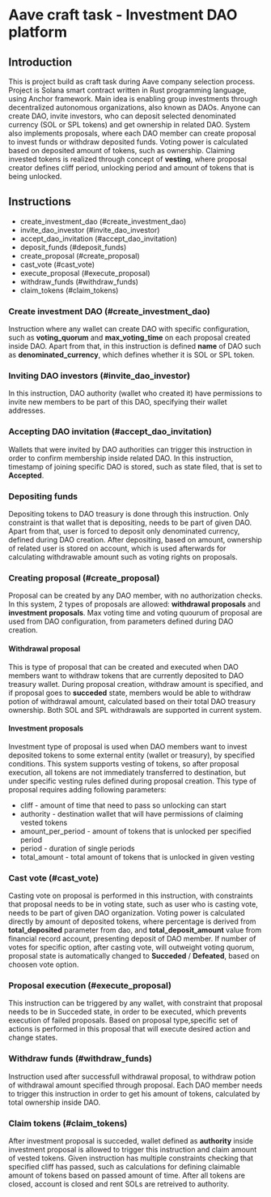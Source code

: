 # Aave craft task - Investment DAO platform

## Introduction

This is project build as craft task during Aave company selection process. Project is Solana smart contract written in Rust programming language,
using Anchor framework. Main idea is enabling group investments through decentralized autonomous organizations, also known as DAOs.
Anyone can create DAO, invite investors, who can deposit selected denominated currency (SOL or SPL tokens) and get ownership in related DAO.
System also implements proposals, where each DAO member can create proposal to invest funds or withdraw deposited funds. Voting power is
calculated based on deposited amount of tokens, such as ownership. Claiming invested tokens is realized through concept of **vesting**,
where proposal creator defines cliff period, unlocking period and amount of tokens that is being unlocked.

## Instructions

- create_investment_dao (#create_investment_dao)
- invite_dao_investor (#invite_dao_investor)
- accept_dao_invitation (#accept_dao_invitation)
- deposit_funds (#deposit_funds)
- create_proposal (#create_proposal)
- cast_vote (#cast_vote)
- execute_proposal (#execute_proposal)
- withdraw_funds (#withdraw_funds)
- claim_tokens (#claim_tokens)

### Create investment DAO (#create_investment_dao)

Instruction where any wallet can create DAO with specific configuration, such as **voting_quorum** and **max_voting_time** on each proposal
created inside DAO. Apart from that, in this instruction is defined **name** of DAO such as **denominated_currency**, which defines whether it
is SOL or SPL token.

### Inviting DAO investors (#invite_dao_investor)

In this instruction, DAO authority (wallet who created it) have permissions to invite new members to be part of this DAO, specifying their
wallet addresses.

### Accepting DAO invitation (#accept_dao_invitation)

Wallets that were invited by DAO authorities can trigger this instruction in order to confirm membership inside related DAO. In this instruction,
timestamp of joining specific DAO is stored, such as state filed, that is set to **Accepted**.

### Depositing funds

Depositing tokens to DAO treasury is done through this instruction. Only constraint is that wallet that is depositing, needs to be part of given
DAO. Apart from that, user is forced to deposit only denominated currency, defined during DAO creation. After depositing, based on amount, ownership
of related user is stored on account, which is used afterwards for calculating withdrawable amount such as voting rights on proposals.

### Creating proposal (#create_proposal)

Proposal can be created by any DAO member, with no authorization checks. In this system, 2 types of proposals are allowed: **withdrawal proposals** and
**investment proposals**. Max voting time and voting quourum of proposal are used from DAO configuration, from parameters defined during DAO creation.

#### Withdrawal proposal

This is type of proposal that can be created and executed when DAO members want to withdraw tokens that are currently deposited to DAO treasury wallet.
During proposal creation, withdraw amount is specified, and if proposal goes to **succeded** state, members would be able to withdraw potion of withdrawal
amount, calculated based on their total DAO treasury ownership. Both SOL and SPL withdrawals are supported in current system.

#### Investment proposals

Investment type of proposal is used when DAO members want to invest deposited tokens to some external entity (wallet or treasury), by specified conditions.
This system supports vesting of tokens, so after proposal execution, all tokens are not immediately transferred to destination, but under specific vesting
rules defined during proposal creation. This type of proposal requires adding following parameters:

- cliff - amount of time that need to pass so unlocking can start
- authority - destination wallet that will have permissions of claiming vested tokens
- amount_per_period - amount of tokens that is unlocked per specified period
- period - duration of single periods
- total_amount - total amount of tokens that is unlocked in given vesting

### Cast vote (#cast_vote)

Casting vote on proposal is performed in this instruction, with constraints that proposal needs to be in voting state, such as user who is casting vote,
needs to be part of given DAO organization. Voting power is calculated directly by amount of deposited tokens, where percentage is derived from **total_deposited**
parameter from dao, and **total_deposit_amount** value from financial record account, presenting deposit of DAO member. If number of votes for specific option, after
casting vote, will outweight voting quorum, proposal state is automatically changed to **Succeded** / **Defeated**, based on choosen vote option.

### Proposal execution (#execute_proposal)

This instruction can be triggered by any wallet, with constraint that proposal needs to be in Succeded state, in order to be executed, which prevents execution of
failed proposals. Based on proposal type,specific set of actions is performed in this proposal that will execute desired action and change states.

### Withdraw funds (#withdraw_funds)

Instruction used after successfull withdrawal proposal, to withdraw potion of withdrawal amount specified through proposal. Each DAO member needs to trigger this
instruction in order to get his amount of tokens, calculated by total ownership inside DAO.

### Claim tokens (#claim_tokens)

After investment proposal is succeded, wallet defined as **authority** inside investment proposal is allowed to trigger this instruction and claim amount of vested tokens.
Given instruction has multiple constraints checking that specified cliff has passed, such as calculations for defining claimable amount of tokens based on passed amount of time.
After all tokens are closed, account is closed and rent SOLs are retreived to authority.
